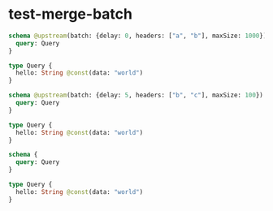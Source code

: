 # test-merge-batch

```graphql @server
schema @upstream(batch: {delay: 0, headers: ["a", "b"], maxSize: 1000}) {
  query: Query
}

type Query {
  hello: String @const(data: "world")
}
```

```graphql @server
schema @upstream(batch: {delay: 5, headers: ["b", "c"], maxSize: 100}) {
  query: Query
}

type Query {
  hello: String @const(data: "world")
}
```

```graphql @server
schema {
  query: Query
}

type Query {
  hello: String @const(data: "world")
}
```
